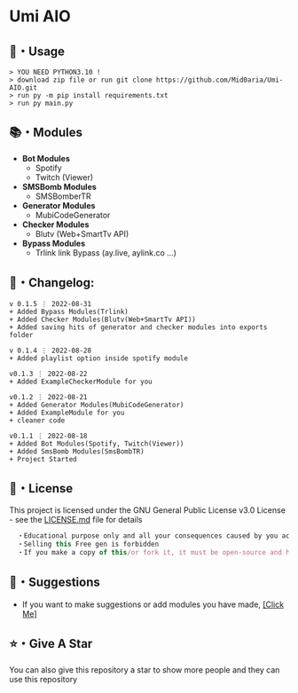 # Umi AIO

## 🎈・Usage

```
> YOU NEED PYTHON3.10 !
> download zip file or run git clone https://github.com/Mid0aria/Umi-AIO.git
> run py -m pip install requirements.txt
> run py main.py
```

## 📚・Modules

-   **Bot Modules**
    -   Spotify
    -   Twitch (Viewer)
-   **SMSBomb Modules**
    -   SMSBomberTR
-   **Generator Modules**
    -   MubiCodeGenerator
-   **Checker Modules**
    -   Blutv (Web+SmartTv API)
-   **Bypass Modules**
    -   Trlink link Bypass (ay.live, aylink.co ...)

## 🚩・Changelog:

```
v 0.1.5 ⋮ 2022-08-31
+ Added Bypass Modules(Trlink)
+ Added Checker Modules(Blutv(Web+SmartTv API))
+ Added saving hits of generator and checker modules into exports folder

v 0.1.4 ⋮ 2022-08-28
+ Added playlist option inside spotify module

v0.1.3 ⋮ 2022-08-22
+ Added ExampleCheckerModule for you

v0.1.2 ⋮ 2022-08-21
+ Added Generator Modules(MubiCodeGenerator)
+ Added ExampleModule for you
+ cleaner code

v0.1.1 ⋮ 2022-08-18
+ Added Bot Modules(Spotify, Twitch(Viewer))
+ Added SmsBomb Modules(SmsBombTR)
+ Project Started
```

## 📄・License

This project is licensed under the GNU General Public License v3.0 License - see the [LICENSE.md](./LICENSE) file for details

```js
  ・Educational purpose only and all your consequences caused by you actions is your responsibility
  ・Selling this Free gen is forbidden
  ・If you make a copy of this/or fork it, it must be open-source and have credits linking to this repo
```

## 🎉・Suggestions

-   If you want to make suggestions or add modules you have made, <a href="https://github.com/Mid0aria/Umi-AIO/issues/new">[Click Me]</a>

## ⭐・Give A Star

You can also give this repository a star to show more people and they can use this repository
